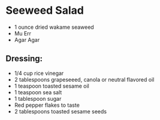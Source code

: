 # Seeweed Salad

- 1 ounce dried wakame seaweed
- Mu Err
- Agar Agar

## Dressing:
- 1/4 cup rice vinegar
- 2 tablespoons grapeseeed, canola or neutral flavored oil
- 1 teaspoon toasted sesame oil
- 1 teaspoon sea salt
- 1 tablespoon sugar
- Red pepper flakes to taste
- 2 tablespoons toasted sesame seeds
